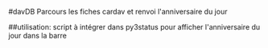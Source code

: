 #davDB
Parcours les fiches cardav et renvoi l'anniversaire du jour

##utilisation:
script à intégrer dans py3status pour afficher l'anniversaire du jour dans la barre
